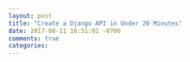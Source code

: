 ```yaml
---
layout: post
title: "Create a Django API in Under 20 Minutes"
date: 2017-08-11 16:51:01 -0700
comments: true
categories: 
---
```


